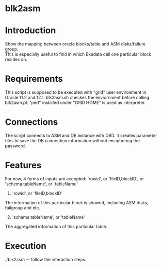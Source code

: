 # blk2asm

Introduction
=============
Show the mapping between oracle blocks/table and ASM disks/failure group.  
This is especially useful to find in which Exadata cell one particular block resides on. 

Requirements
============
This script is supposed to be executed with "grid" user environment in Oracle 11.2 and 12.1. 
blk2asm.sh checkes the enviornment before calling blk2asm.pl.
"perl" installed under "GRID HOME" is used as interpreter. 

Connections
===========
The script connects to ASM and DB instance with DBD. 
It creates parameter files to save the DB connection information without enciphering the password.  

Features
========
For now, 4 forms of inputs are accepted: 'rowid', or 'fileID,blockID', or 'schema.tableName', or 'tableName'

1. 'rowid', or 'fileID,blockID'

The information of this particular block is showed, including ASM disks, failgroup and etc. 

2. 'schema.tableName', or 'tableName'

The aggregated information of this particular table. 


Execution
=========
./blk2asm
-- follow the interaction steps. 

